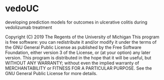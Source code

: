 # vedoUC
developing prediction models for outcomes in ulcerative colitis during vedolizumab treatment

Copyright (C) 2019 The Regents of the University of Michigan
This program is free software: you can redistribute it and/or modify it under the terms of the GNU General Public License as published by the Free Software Foundation, either version 3 of the License, or (at your option) any later version.
This program is distributed in the hope that it will be useful, but WITHOUT ANY WARRANTY; without even the implied warranty of MERCHANTABILITY or FITNESS FOR A PARTICULAR PURPOSE. See the GNU General Public License for more details.
